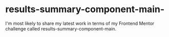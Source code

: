 # results-summary-component-main-
I'm most likely to share my latest work in terms of my Frontend Mentor challenge called results-summary-component-main. 
